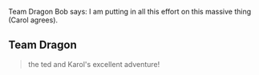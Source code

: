 Team Dragon
Bob says: I am putting in all this effort on this massive thing (Carol agrees).

## Team Dragon

>the ted and Karol's excellent adventure!
